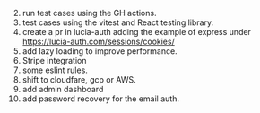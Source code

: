 2. run test cases using the GH actions.
3. test cases using the vitest and React testing library.
6. create a pr in lucia-auth adding the example of express under https://lucia-auth.com/sessions/cookies/
7. add lazy loading  to improve performance.
8. Stripe integration
9. some eslint rules.
10. shift to cloudfare, gcp or AWS.
11. add admin dashboard
12. add password recovery for the email auth.
